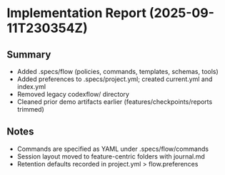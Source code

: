 ﻿# Implementation Report (2025-09-11T230354Z)

## Summary
- Added .specs/flow (policies, commands, templates, schemas, tools)
- Added preferences to .specs/project.yml; created current.yml and index.yml
- Removed legacy codexflow/ directory
- Cleaned prior demo artifacts earlier (features/checkpoints/reports trimmed)

## Notes
- Commands are specified as YAML under .specs/flow/commands
- Session layout moved to feature-centric folders with journal.md
- Retention defaults recorded in project.yml > flow.preferences
